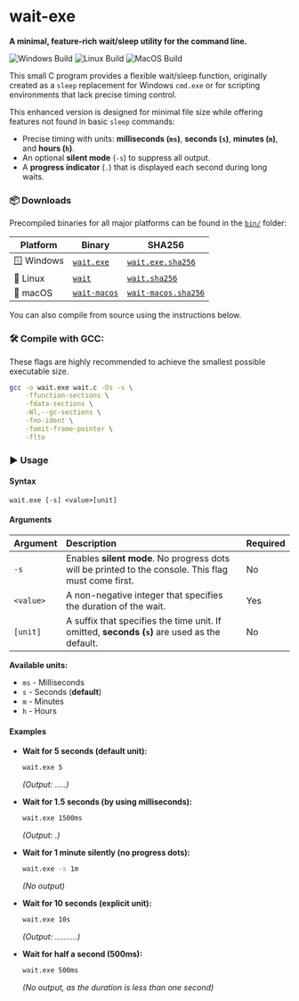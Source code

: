 # wait-exe

**A minimal, feature-rich wait/sleep utility for the command line.**

![Windows Build](https://github.com/PIRANY1/wait-exe/actions/workflows/build-linux.yml/badge.svg)
![Linux Build](https://github.com/PIRANY1/wait-exe/actions/workflows/build-windows.yml/badge.svg)
![MacOS Build](https://github.com/PIRANY1/wait-exe/actions/workflows/build-macos.yml/badge.svg)

This small C program provides a flexible wait/sleep function, originally created as a `sleep` replacement for Windows `cmd.exe` or for scripting environments that lack precise timing control.

This enhanced version is designed for minimal file size while offering features not found in basic `sleep` commands:

  * Precise timing with units: **milliseconds (`ms`)**, **seconds (`s`)**, **minutes (`m`)**, and **hours (`h`)**.
  * An optional **silent mode** (`-s`) to suppress all output.
  * A **progress indicator** (`.`) that is displayed each second during long waits.


### 📦 Downloads

Precompiled binaries for all major platforms can be found in the [`bin/`](bin/) folder:

| Platform | Binary | SHA256 |
|----------|--------|--------|
| 🪟 Windows | [`wait.exe`](bin/wait.exe) | [`wait.exe.sha256`](bin/wait.exe.sha256) |
| 🐧 Linux   | [`wait`](bin/wait)         | [`wait.sha256`](bin/wait.sha256)         |
| 🍎 macOS   | [`wait-macos`](bin/wait-macos) | [`wait-macos.sha256`](bin/wait-macos.sha256) |

You can also compile from source using the instructions below.

### 🛠️ Compile with GCC:

These flags are highly recommended to achieve the smallest possible executable size.

```bash
gcc -o wait.exe wait.c -Os -s \
    -ffunction-sections \
    -fdata-sections \
    -Wl,--gc-sections \
    -fno-ident \
    -fomit-frame-pointer \
    -flto
```

### ▶️ Usage

#### Syntax

```
wait.exe [-s] <value>[unit]
```

#### Arguments

| Argument | Description | Required |
| :--- | :--- | :--- |
| `-s` | Enables **silent mode**. No progress dots will be printed to the console. This flag must come first. | No |
| `<value>` | A non-negative integer that specifies the duration of the wait. | Yes |
| `[unit]` | A suffix that specifies the time unit. If omitted, **seconds (`s`)** are used as the default. | No |

**Available units:**

  * `ms` - Milliseconds
  * `s`  - Seconds (**default**)
  * `m`  - Minutes
  * `h`  - Hours

#### Examples

  * **Wait for 5 seconds (default unit):**

    ```cmd
    wait.exe 5
    ```

    *(Output: .....)*

  * **Wait for 1.5 seconds (by using milliseconds):**

    ```cmd
    wait.exe 1500ms
    ```

    *(Output: .)*

  * **Wait for 1 minute silently (no progress dots):**

    ```cmd
    wait.exe -s 1m
    ```

    *(No output)*

  * **Wait for 10 seconds (explicit unit):**

    ```cmd
    wait.exe 10s
    ```

    *(Output: ..........)*

  * **Wait for half a second (500ms):**

    ```cmd
    wait.exe 500ms
    ```

    *(No output, as the duration is less than one second)*